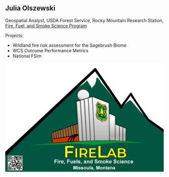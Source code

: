 ## Julia Olszewski


Geospatial Analyst,
USDA Forest Service, Rocky Mountain Research Station,
[Fire, Fuel, and Smoke Science Program](https://research.fs.usda.gov/firelab)

Projects:
* Wildland fire risk assessment for the Sagebrush Biome
* WCS Outcome Performance Metrics
* National FSim

![Fire Lab Logo](/img/fire_lab_logo_Final.png)
